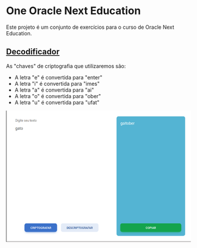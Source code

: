 # One Oracle Next Education

Este projeto é um conjunto de exercícios para o curso de Oracle Next Education.

## [Decodificador](https://joao-vitorg.github.io/oracle-next-education/decodificador/index.html)
As "chaves" de criptografia que utilizaremos são:
- A letra "e" é convertida para "enter"
- A letra "i" é convertida para "imes"
- A letra "a" é convertida para "ai"
- A letra "o" é convertida para "ober"
- A letra "u" é convertida para "ufat"

![preview.png](decodificador%2Fpreview.png)

